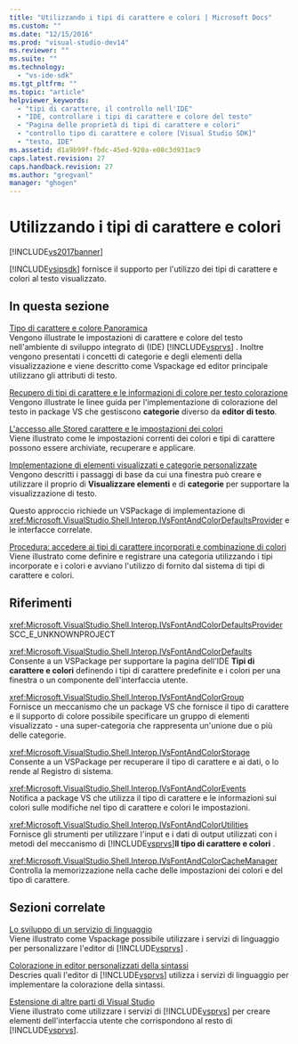 ```yaml
---
title: "Utilizzando i tipi di carattere e colori | Microsoft Docs"
ms.custom: ""
ms.date: "12/15/2016"
ms.prod: "visual-studio-dev14"
ms.reviewer: ""
ms.suite: ""
ms.technology: 
  - "vs-ide-sdk"
ms.tgt_pltfrm: ""
ms.topic: "article"
helpviewer_keywords: 
  - "tipi di carattere, il controllo nell'IDE"
  - "IDE, controllare i tipi di carattere e colore del testo"
  - "Pagina delle proprietà di tipi di carattere e colori"
  - "controllo tipo di carattere e colore [Visual Studio SDK]"
  - "testo, IDE"
ms.assetid: d1a9b99f-fbdc-45ed-920a-e08c3d931ac9
caps.latest.revision: 27
caps.handback.revision: 27
ms.author: "gregvanl"
manager: "ghogen"
---
```

# Utilizzando i tipi di carattere e colori
[!INCLUDE[vs2017banner](../code-quality/includes/vs2017banner.md)]

[!INCLUDE[vsipsdk](../extensibility/includes/vsipsdk_md.md)] fornisce il supporto per l'utilizzo dei tipi di carattere e colori al testo visualizzato.  
  
## In questa sezione  
 [Tipo di carattere e colore Panoramica](../extensibility/font-and-color-overview.md)  
 Vengono illustrate le impostazioni di carattere e colore del testo nell'ambiente di sviluppo integrato di \(IDE\) [!INCLUDE[vsprvs](../code-quality/includes/vsprvs_md.md)] .  Inoltre vengono presentati i concetti di categorie e degli elementi della visualizzazione e viene descritto come Vspackage ed editor principale utilizzano gli attributi di testo.  
  
 [Recupero di tipi di carattere e le informazioni di colore per testo colorazione](../extensibility/getting-font-and-color-information-for-text-colorization.md)  
 Vengono illustrate le linee guida per l'implementazione di colorazione del testo in package VS che gestiscono **categorie** diverso da **editor di testo**.  
  
 [L'accesso alle Stored carattere e le impostazioni dei colori](../extensibility/accessing-stored-font-and-color-settings.md)  
 Viene illustrato come le impostazioni correnti dei colori e tipi di carattere possono essere archiviate, recuperare e applicare.  
  
 [Implementazione di elementi visualizzati e categorie personalizzate](../extensibility/implementing-custom-categories-and-display-items.md)  
 Vengono descritti i passaggi di base da cui una finestra può creare e utilizzare il proprio di **Visualizzare elementi** e di **categorie** per supportare la visualizzazione di testo.  
  
 Questo approccio richiede un VSPackage di implementazione di <xref:Microsoft.VisualStudio.Shell.Interop.IVsFontAndColorDefaultsProvider> e le interfacce correlate.  
  
 [Procedura: accedere ai tipi di carattere incorporati e combinazione di colori](../extensibility/how-to-access-the-built-in-fonts-and-color-scheme.md)  
 Viene illustrato come definire e registrare una categoria utilizzando i tipi incorporate e i colori e avviano l'utilizzo di fornito dal sistema di tipi di carattere e colori.  
  
## Riferimenti  
 <xref:Microsoft.VisualStudio.Shell.Interop.IVsFontAndColorDefaultsProvider>  
 SCC\_E\_UNKNOWNPROJECT  
  
 <xref:Microsoft.VisualStudio.Shell.Interop.IVsFontAndColorDefaults>  
 Consente a un VSPackage per supportare la pagina dell'IDE **Tipi di carattere e colori** definendo i tipi di carattere predefinite e i colori per una finestra o un componente dell'interfaccia utente.  
  
 <xref:Microsoft.VisualStudio.Shell.Interop.IVsFontAndColorGroup>  
 Fornisce un meccanismo che un package VS che fornisce il tipo di carattere e il supporto di colore possibile specificare un gruppo di elementi visualizzato \- una super\-categoria che rappresenta un'unione due o più delle categorie.  
  
 <xref:Microsoft.VisualStudio.Shell.Interop.IVsFontAndColorStorage>  
 Consente a un VSPackage per recuperare il tipo di carattere e ai dati, o lo rende al Registro di sistema.  
  
 <xref:Microsoft.VisualStudio.Shell.Interop.IVsFontAndColorEvents>  
 Notifica a package VS che utilizza il tipo di carattere e le informazioni sui colori sulle modifiche nel tipo di carattere e colori le impostazioni.  
  
 <xref:Microsoft.VisualStudio.Shell.Interop.IVsFontAndColorUtilities>  
 Fornisce gli strumenti per utilizzare l'input e i dati di output utilizzati con i metodi del meccanismo di [!INCLUDE[vsprvs](../code-quality/includes/vsprvs_md.md)]**Il tipo di carattere e colori** .  
  
 <xref:Microsoft.VisualStudio.Shell.Interop.IVsFontAndColorCacheManager>  
 Controlla la memorizzazione nella cache delle impostazioni dei colori e del tipo di carattere.  
  
## Sezioni correlate  
 [Lo sviluppo di un servizio di linguaggio](../extensibility/internals/developing-a-legacy-language-service.md)  
 Viene illustrato come Vspackage possibile utilizzare i servizi di linguaggio per personalizzare l'editor di [!INCLUDE[vsprvs](../code-quality/includes/vsprvs_md.md)] .  
  
 [Colorazione in editor personalizzati della sintassi](../extensibility/syntax-coloring-in-custom-editors.md)  
 Descries quali l'editor di [!INCLUDE[vsprvs](../code-quality/includes/vsprvs_md.md)] utilizza i servizi di linguaggio per implementare la colorazione della sintassi.  
  
 [Estensione di altre parti di Visual Studio](../extensibility/extending-other-parts-of-visual-studio.md)  
 Viene illustrato come utilizzare i servizi di [!INCLUDE[vsprvs](../code-quality/includes/vsprvs_md.md)] per creare elementi dell'interfaccia utente che corrispondono al resto di [!INCLUDE[vsprvs](../code-quality/includes/vsprvs_md.md)].